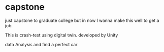 # capstone
just capstone to graduate college
but in now I wanna make this well to get a job.


This is crash-test using digital twin.
developed by Unity

data Analysis and find a perfect car
